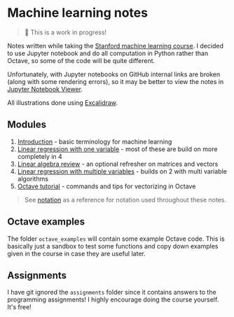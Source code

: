 # Machine learning notes

> 🚧 This is a work in progress!

Notes written while taking the [Stanford machine learning course](https://www.coursera.org/learn/machine-learning). I decided to use Jupyter notebook and do all computation in Python rather than Octave, so some of the code will be quite different.

Unfortunately, with Jupyter notebooks on GitHub internal links are broken (along with some rendering errors), so it may be better to view the notes in [Jupyter Notebook Viewer](https://nbviewer.jupyter.org/github/liamross/machine-learning-notes/tree/master/).

All illustrations done using [Excalidraw](https://excalidraw.com/).

## Modules

1. [Introduction](1_introduction.ipynb) - basic terminology for machine learning
1. [Linear regression with one variable](2_linear_regression_with_one_variable.ipynb) - most of these are build on more completely in 4
1. [Linear algebra review](3_linear_algebra_review.ipynb) - an optional refresher on matrices and vectors
1. [Linear regression with multiple variables](4_linear_regression_with_multiple_variables.ipynb) - builds on 2 with multi variable algorithms
1. [Octave tutorial](5_octave_tutorial.ipynb) - commands and tips for vectorizing in Octave

> See [notation](notation.ipynb) as a reference for notation used throughout these notes.

## Octave examples

The folder `octave_examples` will contain some example Octave code. This is basically just a sandbox to test some functions and copy down examples given in the course in case they are useful later.

## Assignments

I have git ignored the `assignments` folder since it contains answers to the programming assignments! I highly encourage doing the course yourself. It's free!

